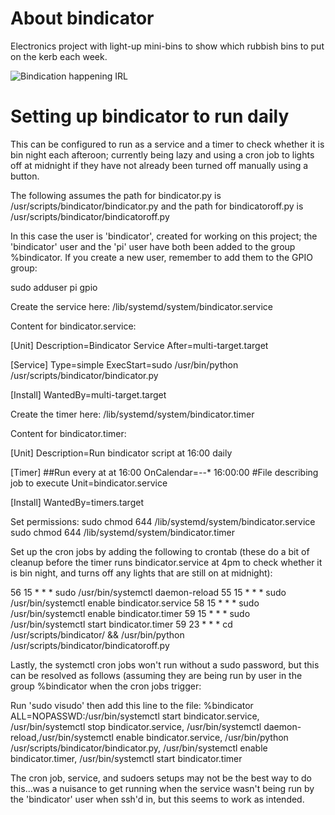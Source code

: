 # About bindicator

Electronics project with light-up mini-bins to show which rubbish bins to put on the kerb each week.

![Bindication happening IRL](https://github.com/helenensikat/bindicator/blob/main/Image.png)

# Setting up bindicator to run daily

This can be configured to run as a service and a timer to check whether it is bin night each afteroon; currently being lazy and using a cron job to lights off at midnight if they have not already been turned off manually using a button.

The following assumes the path for bindicator.py is /usr/scripts/bindicator/bindicator.py and the path for bindicatoroff.py is /usr/scripts/bindicator/bindicatoroff.py

In this case the user is 'bindicator', created for working on this project; the 'bindicator' user and the 'pi' user have both been added to the group %bindicator.  If you create a new user, remember to add them to the GPIO group:

sudo adduser pi gpio

Create the service here: /lib/systemd/system/bindicator.service

Content for bindicator.service:

[Unit]
Description=Bindicator Service
After=multi-target.target

[Service]
Type=simple
ExecStart=sudo /usr/bin/python  /usr/scripts/bindicator/bindicator.py

[Install]
WantedBy=multi-target.target

Create the timer here: /lib/systemd/system/bindicator.timer

Content for bindicator.timer:

[Unit]
Description=Run bindicator script at 16:00 daily

[Timer]
##Run every at at 16:00
OnCalendar=*-*-* 16:00:00
#File describing job to execute
Unit=bindicator.service

[Install]
WantedBy=timers.target

Set permissions:
sudo chmod 644 /lib/systemd/system/bindicator.service
sudo chmod 644 /lib/systemd/system/bindicator.timer

Set up the cron jobs by adding the following to crontab (these do a bit of cleanup before the timer runs bindicator.service at 4pm to check whether it is bin night, and turns off any lights that are still on at midnight):

56 15 * * * sudo /usr/bin/systemctl daemon-reload
55 15 * * * sudo /usr/bin/systemctl enable bindicator.service
58 15 * * * sudo /usr/bin/systemctl enable bindicator.timer
59 15 * * * sudo /usr/bin/systemctl start bindicator.timer
59 23 * * * cd /usr/scripts/bindicator/ && /usr/bin/python /usr/scripts/bindicator/bindicatoroff.py

Lastly, the systemctl cron jobs won't run without a sudo password, but this can be resolved as follows (assuming they are being run by user in the group %bindicator when the cron jobs trigger:

Run 'sudo visudo' then add this line to the file: 
%bindicator ALL=NOPASSWD:/usr/bin/systemctl start bindicator.service, /usr/bin/systemctl stop bindicator.service, /usr/bin/systemctl daemon-reload,/usr/bin/systemctl enable bindicator.service, /usr/bin/python /usr/scripts/bindicator/bindicator.py, /usr/bin/systemctl enable bindicator.timer, /usr/bin/systemctl start bindicator.timer

The cron job, service, and sudoers setups may not be the best way to do this...was a nuisance to get running when the service wasn't being run by the 'bindicator' user when ssh'd in, but this seems to work as intended.


